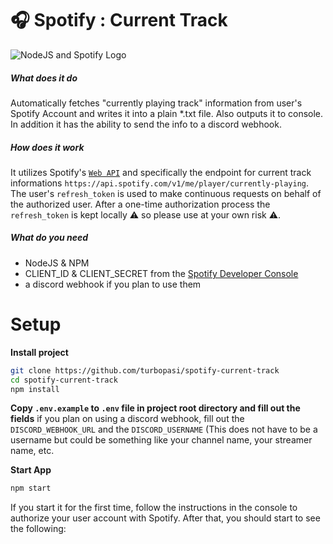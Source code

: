 # 🎧 Spotify : Current Track 

![NodeJS and Spotify Logo](https://image.prntscr.com/image/FHtaiEkPTjalgfKIupVZWg.png)

##### What does it do
Automatically fetches "currently playing track" information from user's Spotify Account and writes it into a plain *.txt file. Also outputs it to console. In addition it has the ability to send the info to a discord webhook. 

#####  How does it work
It utilizes Spotify's [`Web API`](https://developer.spotify.com/documentation/web-api/) and specifically the endpoint for current track informations `https://api.spotify.com/v1/me/player/currently-playing`. The user's `refresh_token` is used to make continuous requests on behalf of the authorized user. After a one-time authorization process the `refresh_token` is kept locally ⚠️ so please use at your own risk ⚠️. 


##### What do you need

 - NodeJS & NPM
 - CLIENT_ID & CLIENT_SECRET from the [Spotify Developer Console](https://developer.spotify.com/dashboard/login)
 - a discord webhook if you plan to use them

 
 
# Setup
**Install project**
```bash
git clone https://github.com/turbopasi/spotify-current-track
cd spotify-current-track
npm install
```

**Copy `.env.example` to `.env` file in project root directory and fill out the fields**
if you plan on using a discord webhook, fill out the `DISCORD_WEBHOOK_URL` and the `DISCORD_USERNAME` (This does not have to be a username but could be something like your channel name, your streamer name, etc.

**Start App**
```bash
npm start
```
If you start it for the first time, follow the instructions in the console to authorize your user account with Spotify. After that, you should start to see the following:






